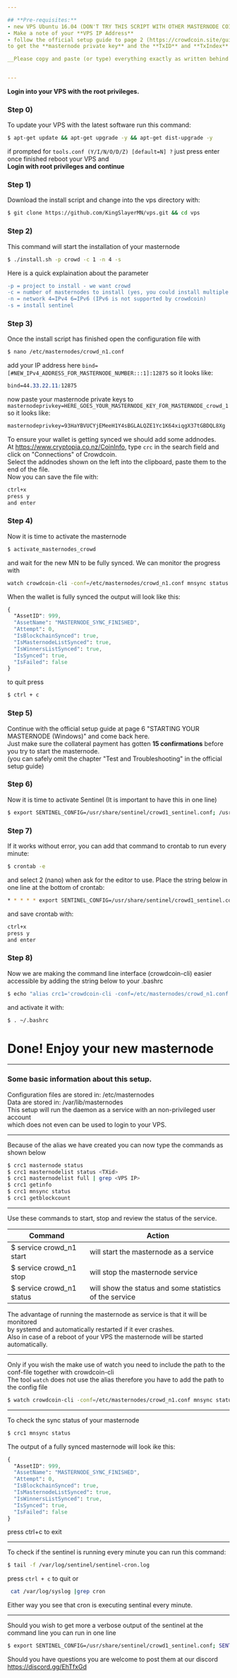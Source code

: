 ```yaml
---

## **Pre-requisites:**
- new VPS Ubuntu 16.04 (DON'T TRY THIS SCRIPT WITH OTHER MASTERNODE COINS INSTALLED or accept unpredictable results)
- Make a note of your **VPS IP Address**
- follow the official setup guide to page 2 (https://crowdcoin.site/guides/QUICK_CROWDCOIN_MASTERNODE_SETUP.pdf)
to get the **masternode private key** and the **TxID** and **TxIndex** before starting this guide.

__Please copy and paste (or type) everything exactly as written behind "$" but not the "$"!__


---
```


__Login into your VPS with the root privileges.__

### Step 0) 
To update your VPS with the latest software run this command: 
```sh 
$ apt-get update && apt-get upgrade -y && apt-get dist-upgrade -y
```
if prompted for `tools.conf (Y/I/N/O/D/Z) [default=N] ?` just press enter
once finished reboot your VPS and  
**Login with root privileges and continue**
		
### Step 1) 
Download the install script and change into the vps directory with: 
```sh
$ git clone https://github.com/KingSlayerMN/vps.git && cd vps
```
### Step 2) 
This command will start the installation of your masternode   
```sh
$ ./install.sh -p crowd -c 1 -n 4 -s
```
Here is a quick explaination about the parameter
```diff
-p = project to install - we want crowd
-c = number of masternodes to install (yes, you could install multiple MN's if you have multiple IP's)
-n = network 4=IPv4 6=IPv6 (IPv6 is not supported by crowdcoin) 
-s = install sentinel
```
### Step 3) 
Once the install script has finished open the configuration file with
```sh
$ nano /etc/masternodes/crowd_n1.conf
```
add your IP address here `bind=[#NEW_IPv4_ADDRESS_FOR_MASTERNODE_NUMBER:::1]:12875` so it looks like:
```css
bind=44.33.22.11:12875
```
now paste your masternode private keys to `masternodeprivkey=HERE_GOES_YOUR_MASTERNODE_KEY_FOR_MASTERNODE_crowd_1` so it looks like:
```css
masternodeprivkey=93HaYBVUCYjEMeeH1Y4sBGLALQZE1Yc1K64xiqgX37tGBDQL8Xg
```
To ensure your wallet is getting synced we should add some addnodes.  
At https://www.cryptopia.co.nz/CoinInfo, type `crc` in the search field and click on "Connections" of Crowdcoin.  
Select the addnodes shown on the left into the clipboard, paste them to the end of the file.  
Now you can save the file with:
```sh
ctrl+x 
press y 
and enter
```		
### Step 4) 
Now it is time to activate the masternode 
```sh
$ activate_masternodes_crowd
``` 
and wait for the new MN to be fully synced. We can monitor the progress with 
```sh
watch crowdcoin-cli -conf=/etc/masternodes/crowd_n1.conf mnsync status
```
When the wallet is fully synced the output will look like this:
```css
{
  "AssetID": 999,
  "AssetName": "MASTERNODE_SYNC_FINISHED",
  "Attempt": 0,
  "IsBlockchainSynced": true,
  "IsMasternodeListSynced": true,
  "IsWinnersListSynced": true,
  "IsSynced": true,
  "IsFailed": false
}
```
to quit press 
```sh
$ ctrl + c
```
### Step 5) 
Continue with the official setup guide at page 6 "STARTING YOUR MASTERNODE (Windows)" and come back here.  
Just make sure the collateral payment has gotten __15 confirmations__ before you try to start the masternode.  
(you can safely omit the chapter "Test and Troubleshooting" in the official setup guide)  
		
### Step 6) 
Now it is time to activate Sentinel (It is important to have this in one line)
```sh
$ export SENTINEL_CONFIG=/usr/share/sentinel/crowd1_sentinel.conf; /usr/share/sentinelenv/bin/python /usr/share/sentinel/bin/sentinel.py
```
### Step 7) 
If it works without error, you can add that command to crontab to run every minute: 
```sh
$ crontab -e
```
and select 2 (nano) when ask for the editor to use.
Place the string below in one line at the bottom of crontab:
```sh
* * * * * export SENTINEL_CONFIG=/usr/share/sentinel/crowd1_sentinel.conf; /usr/share/sentinelenv/bin/python /usr/share/sentinel/bin/sentinel.py 2>&1 >> /var/log/sentinel/sentinel-cron.log
```
and save crontab with:
```sh
ctrl+x 
press y 
and enter
```		
### Step 8) 
Now we are making the command line interface (crowdcoin-cli) easier accessible by adding the string below to your .bashrc 
```sh
$ echo "alias crc1='crowdcoin-cli -conf=/etc/masternodes/crowd_n1.conf $1'" >> ~/.bashrc
```
and activate it with:
```sh
$ . ~/.bashrc
```

# Done! Enjoy your new masternode

---
### Some basic information about this setup.

Configuration files are stored in: /etc/masternodes  
Data are stored in: /var/lib/masternodes  
This setup will run the daemon as a service with an non-privileged user account  
which does not even can be used to login to your VPS.

---

Because of the alias we have created you can now type the commands as shown below 
```sh
$ crc1 masternode status
$ crc1 masternodelist status <TXid>
$ crc1 masternodelist full | grep <VPS IP>
$ crc1 getinfo
$ crc1 mnsync status
$ crc1 getblockcount
```

---

Use these commands to start, stop and review the status of the service.

| Command | Action |
| ------ | ------ |
| $ service crowd_n1 start | will start the masternode as a service |
| $ service crowd_n1 stop | will stop the masternode service |
| $ service crowd_n1 status | will show the status and some statistics of the service |


The advantage of running the masternode as service is that it will be monitored  
by systemd and automatically restarted if it ever crashes.  
Also in case of a reboot of your VPS the masternode will be started automatically.

---

Only if you wish the make use of watch you need to include the path to the conf-file together with crowdcoin-cli  
The tool `watch` does not use the alias therefore you have to add the path to the config file
```sh
$ watch crowdcoin-cli -conf=/etc/masternodes/crowd_n1.conf mnsync status
```

---
To check the sync status of your masternode
```sh
$ crc1 mnsync status
``` 
The output of a fully synced masternode will look ike this:
```css
{
  "AssetID": 999,
  "AssetName": "MASTERNODE_SYNC_FINISHED",
  "Attempt": 0,
  "IsBlockchainSynced": true,
  "IsMasternodeListSynced": true,
  "IsWinnersListSynced": true,
  "IsSynced": true,
  "IsFailed": false
}
```
press ctrl+c to exit

---
To check if the sentinel is running every minute you can run this command:
```sh
$ tail -f /var/log/sentinel/sentinel-cron.log
``` 
press `ctrl + c` to quit
or 
```sh
 cat /var/log/syslog |grep cron
 ```
 Either way you see that cron is executing sentinal every minute.
 
---
Should you wish to get more a verbose output of the sentinel at the command line you can run in one line
```sh
$ export SENTINEL_CONFIG=/usr/share/sentinel/crowd1_sentinel.conf; SENTINEL_DEBUG=1 /usr/share/sentinelenv/bin/python /usr/share/sentinel/bin/sentinel.py
```
Should you have questions you are welcome to post them at our discord 
https://discord.gg/EhTfxGd
